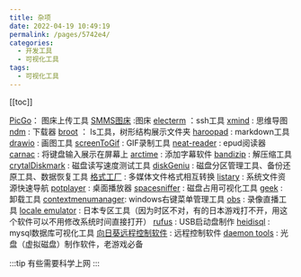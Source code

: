 ```yaml
---
title: 杂项
date: 2022-04-19 10:49:19
permalink: /pages/5742e4/
categories:
  - 开发工具
  - 可视化工具
tags:
  - 可视化工具
---
```


[[toc]]


[PicGo](https://github.com/Molunerfinn/PicGo)： 图床上传工具
[SMMS图床](https://sm.ms) :图床
[electerm](https://electerm.html5beta.com/) ：ssh工具
[xmind](https://www.xmind.cn/) : 思维导图
[ndm](https://www.neatdownloadmanager.com/index.php/en/) : 下载器
[broot](https://dystroy.org/broot/) ： ls工具，树形结构展示文件夹
[haroopad](http://pad.haroopress.com/) : markdown工具
[drawio](https://github.com/jgraph/drawio-desktop) : 画图工具
[screenToGif](https://www.screentogif.com/) : GIF录制工具
[neat-reader](https://www.neat-reader.cn/) : epud阅读器
[carnac](http://code52.org/carnac/) : 将键盘输入展示在屏幕上
[arctime](https://arctime.org/) : 添加字幕软件
[bandizip](https://cn.bandisoft.com/bandizip/) : 解压缩工具
[crytalDiskmark](https://crystalmark.info/en/software/crystaldiskmark/) : 磁盘读写速度测试工具
[diskGeniu](https://www.diskgenius.cn/) : 磁盘分区管理工具、备份还原工具、数据恢复工具
[格式工厂](http://formatfactory.org/CN/index.html) : 多媒体文件格式相互转换
[listary](https://www.listary.com/) : 系统文件资源快速导航
[potplayer](http://www.potplayercn.com/) : 桌面播放器
[spacesniffer](http://www.uderzo.it/main_products/space_sniffer/) : 磁盘占用可视化工具
[geek](https://geekuninstaller.com/) : 卸载工具
[contextmenumanager](https://bluepointlilac.github.io/ContextMenuManager/): windows右键菜单管理工具
[obs](https://obsproject.com/zh-cn) : 录像直播工具
[locale emulator](https://pooi.moe/Locale-Emulator/) : 日本专区工具（因为时区不对，有的日本游戏打不开，用这个软件可以不用修改系统时间直接打开）
[rufus](https://rufus.ie/zh/) : USB启动盘制作
[heidisql](https://www.heidisql.com/) : mysql数据库可视化工具
[向日葵远程控制软件](https://sunlogin.oray.com/) : 远程控制软件
[daemon tools](https://www.daemon-tools.cc/chn/home) : 光盘（虚拟磁盘）制作软件，老游戏必备

:::tip
有些需要科学上网
:::